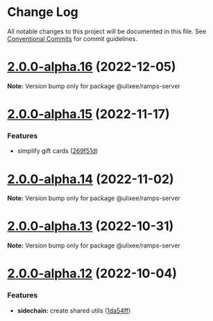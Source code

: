 # Change Log

All notable changes to this project will be documented in this file.
See [Conventional Commits](https://conventionalcommits.org) for commit guidelines.

# [2.0.0-alpha.16](https://github.com/ulixee/payments/compare/v2.0.0-alpha.15...v2.0.0-alpha.16) (2022-12-05)

**Note:** Version bump only for package @ulixee/ramps-server





# [2.0.0-alpha.15](https://github.com/ulixee/payments/compare/v2.0.0-alpha.14...v2.0.0-alpha.15) (2022-11-17)


### Features

* simplify gift cards ([269f51d](https://github.com/ulixee/payments/commit/269f51da9b964542b77bccfd42e9c5d7df39214f))





# [2.0.0-alpha.14](https://github.com/ulixee/payments/compare/v2.0.0-alpha.12...v2.0.0-alpha.14) (2022-11-02)

**Note:** Version bump only for package @ulixee/ramps-server





# [2.0.0-alpha.13](https://github.com/ulixee/payments/compare/v2.0.0-alpha.12...v2.0.0-alpha.13) (2022-10-31)

**Note:** Version bump only for package @ulixee/ramps-server





# [2.0.0-alpha.12](https://github.com/ulixee/payments/compare/v2.0.0-alpha.11...v2.0.0-alpha.12) (2022-10-04)


### Features

* **sidechain:** create shared utils ([1da54ff](https://github.com/ulixee/payments/commit/1da54ff7f75639eb42bda781ba59bdffb0993b6e))
